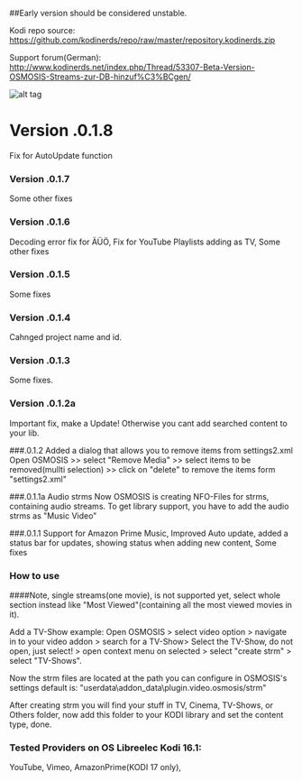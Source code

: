 ##Early version should be considered unstable. 

Kodi repo source:
https://github.com/kodinerds/repo/raw/master/repository.kodinerds.zip

Support forum(German): 
http://www.kodinerds.net/index.php/Thread/53307-Beta-Version-OSMOSIS-Streams-zur-DB-hinzuf%C3%BCgen/

![alt tag](https://github.com/stereodruid/OSMOSIS/blob/master/icon.png)

# Version .0.1.8
Fix for AutoUpdate function

### Version .0.1.7
Some other fixes

### Version .0.1.6
Decoding error fix for ÄÜÖ,
Fix for YouTube Playlists adding as TV,
Some other fixes

### Version .0.1.5
Some fixes

### Version .0.1.4
Cahnged project name and id. 

### Version .0.1.3
Some fixes.

### Version .0.1.2a
Important fix, make a Update!
Otherwise you cant add searched content to your lib.

###.0.1.2
Added a dialog that allows you to remove items from settings2.xml
Open OSMOSIS >> select "Remove Media" >> select items to be removed(mullti selection) >> click on "delete" to remove the items form "settings2.xml"

###.0.1.1a Audio strms
Now OSMOSIS is creating NFO-Files for strms, containing audio streams.
To get library support, you have to add the audio strms as "Music Video" 

###.0.1.1
Support for Amazon Prime Music,
Improved Auto update, 
added a status bar for updates, 
showing status when adding new content, 
Some fixes

### How to use
####Note, single streams(one movie), is not supported yet, select whole section instead like "Most Viewed"(containing all the most viewed movies in it). 

Add a TV-Show example: 
Open OSMOSIS  > select video option > navigate in to your video addon > search for a TV-Show>
Select the TV-Show, do not open, just select! > open context menu on selected > select "create strm" > select "TV-Shows". 

Now the strm files are located at the path you can configure in OSMOSIS's settings default is: "userdata\addon_data\plugin.video.osmosis/strm" 

After creating strm you will find your stuff in TV, Cinema, TV-Shows, or Others folder, now add this folder to your KODI library and set the content type, done.

### Tested Providers on OS Libreelec Kodi 16.1:
YouTube,
Vimeo,
AmazonPrime(KODI 17 only), 

